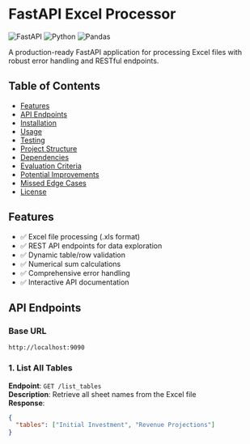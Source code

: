 # FastAPI Excel Processor

![FastAPI](https://img.shields.io/badge/FastAPI-005571?style=for-the-badge&logo=fastapi)
![Python](https://img.shields.io/badge/python-3.10+-blue.svg?style=for-the-badge&logo=python)
![Pandas](https://img.shields.io/badge/pandas-2.2.0-blue.svg?style=for-the-badge&logo=pandas)

A production-ready FastAPI application for processing Excel files with robust error handling and RESTful endpoints.

## Table of Contents
- [Features](#features)
- [API Endpoints](#api-endpoints)
- [Installation](#installation)
- [Usage](#usage)
- [Testing](#testing)
- [Project Structure](#project-structure)
- [Dependencies](#dependencies)
- [Evaluation Criteria](#evaluation-criteria)
- [Potential Improvements](#potential-improvements)
- [Missed Edge Cases](#missed-edge-cases)
- [License](#license)

## Features
- ✅ Excel file processing (.xls format)
- ✅ REST API endpoints for data exploration
- ✅ Dynamic table/row validation
- ✅ Numerical sum calculations
- ✅ Comprehensive error handling
- ✅ Interactive API documentation

## API Endpoints

### Base URL
`http://localhost:9090`

### 1. List All Tables
**Endpoint**: `GET /list_tables`  
**Description**: Retrieve all sheet names from the Excel file  
**Response**:
```json
{
  "tables": ["Initial Investment", "Revenue Projections"]
}
